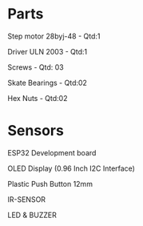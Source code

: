 # Parts
Step motor 28byj-48 - Qtd:1

Driver ULN 2003 - Qtd:1

Screws - Qtd: 03

Skate Bearings - Qtd:02

Hex Nuts - Qtd:02

# Sensors
ESP32 Development board

OLED Display (0.96 Inch I2C Interface)

Plastic Push Button 12mm 

IR-SENSOR

LED & BUZZER 



